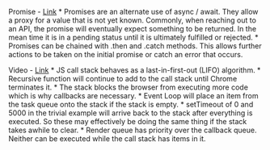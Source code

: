 Promise - [Link](https://developer.mozilla.org/en-US/docs/Web/JavaScript/Reference/Global_Objects/Promise)
    * Promises are an alternate use of async / await. They allow a proxy for a value that is not yet known. Commonly, when reaching out to an API, the promise will eventually expect something to be returned. In the mean time it is in a pending status until it is ultimately fulfilled or rejected.
    * Promises can be chained with .then and .catch methods. This allows further actions to be taken on the initial promise or catch an error that occurs.

Video - [Link](https://www.youtube.com/watch?v=8aGhZQkoFbQ)
    * JS call stack behaves as a last-in-first-out (LIFO) algorithm.
    * Recursive function will continue to add to the call stack until Chrome terminates it.
    * The stack blocks the browser from executing more code which is why callbacks are necessary.
    * Event Loop will place an item from the task queue onto the stack if the stack is empty. 
    * setTimeout of 0 and 5000 in the trivial example will arrive back to the stack after everything is executed. So these may effectively be doing the same thing if the stack takes awhile to clear.
    * Render queue has priority over the callback queue. Neither can be executed while the call stack has items in it.
